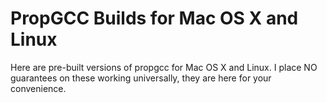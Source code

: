 # PropGCC Builds for Mac OS X and Linux
Here are pre-built versions of propgcc for Mac OS X and Linux. I place NO guarantees on these working universally, they are here for your convenience.
